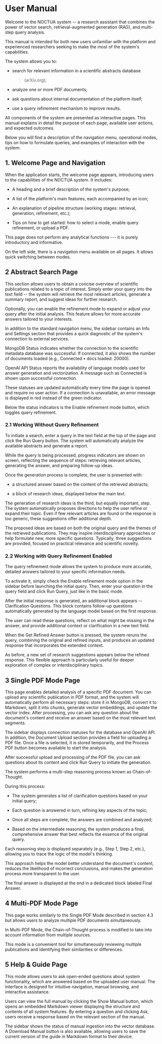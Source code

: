 # User Manual

Welcome to the NOCTUA system -- a research assistant that combines the
power of vector search, retrieval-augmented generation (RAG), and
multi-step query analysis.

This manual is intended for both new users unfamiliar with the platform
and experienced researchers seeking to make the most of the system's
capabilities.

The system allows you to:

-   search for relevant information in a scientific abstracts database
    > (arXiv.org);

-   analyze one or more PDF documents;

-   ask questions about internal documentation of the platform itself;

-   use a query refinement mechanism to improve results.

All components of the system are presented as interactive pages. This
manual explains in detail the purpose of each page, available user
actions, and expected outcomes.

Below you will find a description of the navigation menu, operational
modes, tips on how to formulate queries, and examples of interaction
with the system.

## 1. Welcome Page and Navigation

When the application starts, the welcome page appears, introducing users
to the capabilities of the NOCTUA system. It includes:

-   A heading and a brief description of the system\'s purpose;

-   A list of the platform's main features, each accompanied by an icon;

-   An explanation of pipeline structure (working stages: retrieval,
    generation, refinement, etc.);

-   Tips on how to get started: how to select a mode, enable query
    refinement, or upload a PDF.

This page does not perform any analytical functions --- it is purely
introductory and informative.

On the left side, there is a navigation menu available on all pages. It
allows quick switching between modes.

## 2 Abstract Search Page

This section allows users to obtain a concise overview of scientific
publications related to a topic of interest. Simply enter your query
into the text field -- the system will retrieve the most relevant
articles, generate a summary report, and suggest ideas for further
research.

Optionally, you can enable the refinement mode to expand or adjust your
query after the initial analysis. This feature allows for more accurate
answers tailored to your interests.

In addition to the standard navigation menu, the sidebar contains an
Info and Settings section that provides a quick diagnostic of the
system\'s connection to external services.

MongoDB Status indicates whether the connection to the scientific
metadata database was successful. If connected, it also shows the number
of documents loaded (e.g., Connected • docs loaded: 20000).

OpenAI API Status reports the availability of language models used for
answer generation and vectorization. A message such as Connected is
shown upon successful connection.

These statuses are updated automatically every time the page is opened
and require no user action. If a connection is unavailable, an error
message is displayed in red instead of the green indicator.

Below the status indicators is the Enable refinement mode button, which
toggles query refinement.

### 2.1 Working Without Query Refinement

To initiate a search, enter a query in the text field at the top of the
page and click the Run Query button. The system will automatically
analyze the available abstracts and generate a report.

While the query is being processed, progress indicators are shown on
screen, reflecting the sequence of steps: retrieving relevant articles,
generating the answer, and preparing follow-up ideas.

Once the generation process is complete, the user is presented with:

-   a structured answer based on the content of the retrieved abstracts;

-   a block of research ideas, displayed below the main text.

The generation of research ideas is the third, but equally important,
step. The system automatically proposes directions to help the user
refine or expand their topic. Even if few relevant articles are found or
the response is too generic, these suggestions offer additional depth.

The proposed ideas are based on both the original query and the themes
of the retrieved publications. They may inspire interdisciplinary
approaches or help formulate new, more specific questions. Typically,
three suggestions are provided, focused on practical relevance and
scientific novelty.

### 2.2 Working with Query Refinement Enabled

The query refinement mode allows the system to produce more accurate,
detailed answers tailored to your specific information needs.

To activate it, simply check the Enable refinement mode option in the
sidebar before launching the initial query. Then, enter your question in
the query field and click Run Query, just like in the basic mode.

After the initial response is generated, an additional block appears --
Clarification Questions. This block contains follow-up questions
automatically generated by the language model based on the first
response.

The user can read these questions, reflect on what might be missing in
the answer, and provide additional context or clarification in a new
text field.

When the Get Refined Answer button is pressed, the system reruns the
query, combining the original and refined inputs, and produces an
updated response that incorporates the extended context.

As before, a new set of research suggestions appears below the refined
response. This flexible approach is particularly useful for deeper
exploration of complex or interdisciplinary topics.

## 3 Single PDF Mode Page

This page enables detailed analysis of a specific PDF document. You can
upload any scientific publication in PDF format, and the system will
automatically perform all necessary steps: store it in MongoDB, convert
it to Markdown, split it into chunks, generate vector embeddings, and
update the vector index. After processing, you can ask any question
about the document's content and receive an answer based on the most
relevant text segments.

The sidebar displays connection statuses for the database and OpenAI
API. In addition, the Document Upload section provides a field for
uploading a PDF file. Once a file is selected, it is stored temporarily,
and the Process PDF button becomes available to start the analysis.

After successful upload and processing of the PDF file, you can ask
questions about its content and click Run Query to initiate the
generation.

The system performs a multi-step reasoning process known as
Chain-of-Thought.

During this process:

-   The system generates a list of clarification questions based on your
    initial query;

-   Each question is answered in turn, refining key aspects of the
    topic;

-   Once all steps are complete, the answers are combined and analyzed;

-   Based on the intermediate reasoning, the system produces a final,
    comprehensive answer that best reflects the essence of the original
    query.

Each reasoning step is displayed separately (e.g., Step 1, Step 2,
etc.), allowing you to trace the logic of the model's thinking.

This approach helps the model better understand the document's content,
reduces the likelihood of incorrect conclusions, and makes the
generation process more transparent to the user.

The final answer is displayed at the end in a dedicated block labeled
Final Answer.

## 4 Multi-PDF Mode Page

This page works similarly to the Single PDF Mode described in section
4.3 but allows users to analyze multiple PDF documents simultaneously.

In Multi-PDF Mode, the Chain-of-Thought process is modified to take into
account information from multiple sources.

This mode is a convenient tool for simultaneously reviewing multiple
publications and identifying their similarities or differences.

## 5 Help & Guide Page

This mode allows users to ask open-ended questions about system
functionality, which are answered based on the uploaded user manual. The
interface is designed for intuitive navigation, manual browsing, and
interactive assistance.

Users can view the full manual by clicking the Show Manual button, which
opens an embedded Markdown viewer displaying the structure and contents
of all system features. By entering a question and clicking Ask, users
receive a response based on the relevant section of the manual.

The sidebar shows the status of manual ingestion into the vector
database. A Download Manual button is also available, allowing users to
save the current version of the guide in Markdown format to their
device.
